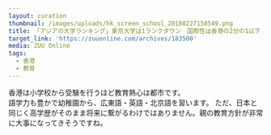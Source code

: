 ```yaml
---
layout: curation
thumbnail: /images/uploads/hk_screen_school_20180227150549.png
title: 「アジアの大学ランキング」東京大学は1ランクダウン　国際性は香港の2分の1以下
target_link: 'https://zuuonline.com/archives/183500'
media: ZUU Online
tags:
  - 香港
  - 教育
---
```

香港は小学校から受験を行うほど教育熱心は都市です。  
語学力も豊かで幼稚園から、広東語・英語・北京語を習います。
ただ、日本と同じく高学歴がそのまま将来に繋がるわけではありません。親の教育方針が非常に大事になってきそうですね。
